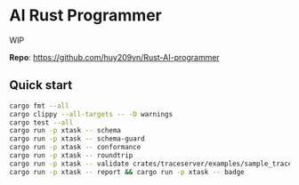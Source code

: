# AI Rust Programmer 
WIP

**Repo**: https://github.com/huy209vn/Rust-AI-programmer

## Quick start
```bash
cargo fmt --all
cargo clippy --all-targets -- -D warnings
cargo test --all
cargo run -p xtask -- schema
cargo run -p xtask -- schema-guard
cargo run -p xtask -- conformance
cargo run -p xtask -- roundtrip
cargo run -p xtask -- validate crates/traceserver/examples/sample_trace.jsonl
cargo run -p xtask -- report && cargo run -p xtask -- badge
```
